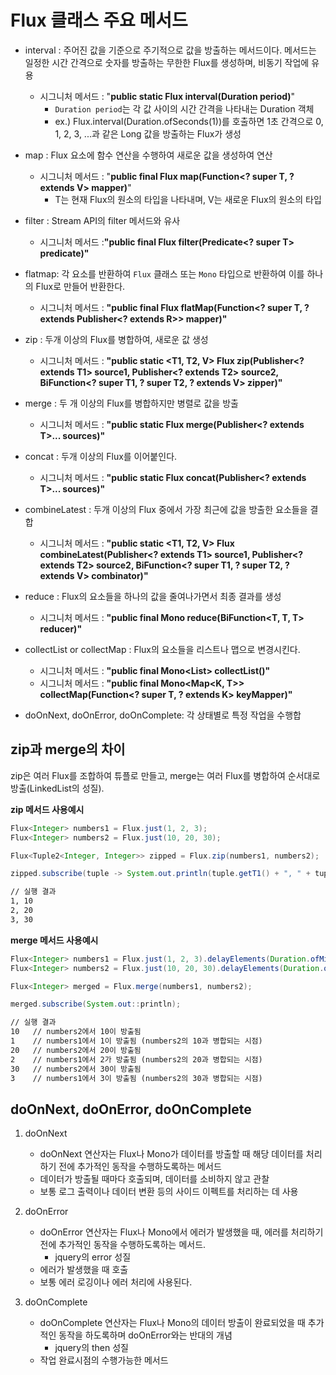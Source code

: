 # Flux 클래스 주요 메서드

- interval : 주어진 값을 기준으로 주기적으로 값을 방출하는 메서드이다.  메서드는 일정한 시간 간격으로 숫자를 방출하는 무한한 Flux를 생성하며, 비동기 작업에 유용
  - 시그니처 메서드 : "**public static Flux<Long> interval(Duration period)**"
    - `Duration period`는 각 값 사이의 시간 간격을 나타내는 Duration 객체
    - ex.) Flux.interval(Duration.ofSeconds(1))를 호출하면 1초 간격으로 0, 1, 2, 3, ...과 같은 Long 값을 방출하는 Flux가 생성

- map : Flux 요소에 함수 연산을 수행하여 새로운 값을 생성하여 연산
  - 시그니처 메서드 : "**public final <V> Flux<V> map(Function<? super T, ? extends V> mapper)**"
    -  T는 현재 Flux의 원소의 타입을 나타내며, V는 새로운 Flux의 원소의 타입

- filter : Stream API의 filter 메서드와 유사
  - 시그니처 메서드 :**"public final Flux<T> filter(Predicate<? super T> predicate)"**

- flatmap: 각 요소를 반환하여 `Flux` 클래스 또는 `Mono` 타입으로 반환하여 이를 하나의 Flux로 만들어 반환한다.
  - 시그니처 메서드 : **"public final <R> Flux<R> flatMap(Function<? super T, ? extends Publisher<? extends R>> mapper)"**

- zip : 두개 이상의 Flux를 병합하여, 새로운 값 생성
  - 시그니처 메서드 : **"public static <T1, T2, V> Flux<V> zip(Publisher<? extends T1> source1, Publisher<? extends T2> source2,
    BiFunction<? super T1, ? super T2, ? extends V> zipper)"**

- merge : 두 개 이상의 Flux를 병합하지만 병렬로 값을 방출
  - 시그니처 메서드 : **"public static <T> Flux<T> merge(Publisher<? extends T>... sources)"**

- concat : 두개 이상의 Flux를 이어붙인다.
  - 시그니처 메서드 : **"public static <T> Flux<T> concat(Publisher<? extends T>... sources)"**

- combineLatest : 두개 이상의 Flux 중에서 가장 최근에 값을 방출한 요소들을 결합
  - 시그니처 메서드 : **"public static <T1, T2, V> Flux<V> combineLatest(Publisher<? extends T1> source1, Publisher<? extends T2> source2,
    BiFunction<? super T1, ? super T2, ? extends V> combinator)"**

- reduce : Flux의 요소들을 하나의 값을 줄여나가면서 최종 결과를 생성
  - 시그니처 메서드 : **"public final Mono<T> reduce(BiFunction<T, T, T> reducer)"**

- collectList or collectMap : Flux의 요소들을 리스트나 맵으로 변경시킨다.
  - 시그니처 메서드 : **"public final Mono<List<T>> collectList()"**
  - 시그니처 메서드 : **"public final <K> Mono<Map<K, T>> collectMap(Function<? super T, ? extends K> keyMapper)"**

- doOnNext, doOnError, doOnComplete: 각 상태별로 특정 작업을 수행합


## zip과 merge의 차이
zip은 여러 Flux를 조합하여 튜플로 만들고, merge는 여러 Flux를 병합하여 순서대로 방출(LinkedList의 성질).

**zip 메서드 사용예시**
```java
Flux<Integer> numbers1 = Flux.just(1, 2, 3);
Flux<Integer> numbers2 = Flux.just(10, 20, 30);

Flux<Tuple2<Integer, Integer>> zipped = Flux.zip(numbers1, numbers2);

zipped.subscribe(tuple -> System.out.println(tuple.getT1() + ", " + tuple.getT2()));
```

```markdown
// 실행 결과
1, 10
2, 20
3, 30
```

**merge 메서드 사용예시**
```java
Flux<Integer> numbers1 = Flux.just(1, 2, 3).delayElements(Duration.ofMillis(100));
Flux<Integer> numbers2 = Flux.just(10, 20, 30).delayElements(Duration.ofMillis(50));

Flux<Integer> merged = Flux.merge(numbers1, numbers2);

merged.subscribe(System.out::println);
```

```markdown
// 실행 결과
10   // numbers2에서 10이 방출됨
1    // numbers1에서 1이 방출됨 (numbers2의 10과 병합되는 시점)
20   // numbers2에서 20이 방출됨
2    // numbers1에서 2가 방출됨 (numbers2의 20과 병합되는 시점)
30   // numbers2에서 30이 방출됨
3    // numbers1에서 3이 방출됨 (numbers2의 30과 병합되는 시점)
```

## doOnNext, doOnError, doOnComplete

1. doOnNext
   - doOnNext 연산자는 Flux나 Mono가 데이터를 방출할 때 해당 데이터를 처리하기 전에 추가적인 동작을 수행하도록하는 메서드
   - 데이터가 방출될 때마다 호출되며, 데이터를 소비하지 않고 관찰
   - 보통 로그 출력이나 데이터 변환 등의 사이드 이펙트를 처리하는 데 사용

2. doOnError
   - doOnError 연산자는 Flux나 Mono에서 에러가 발생했을 때, 에러를 처리하기 전에 추가적인 동작을 수행하도록하는 메서드.
     - jquery의 error 성질
   - 에러가 발생했을 때 호출
   - 보통 에러 로깅이나 에러 처리에 사용된다.

3. doOnComplete
   - doOnComplete 연산자는 Flux나 Mono의 데이터 방출이 완료되었을 때 추가적인 동작을 하도록하며 doOnError와는 반대의 개념
     - jquery의 then 성질
   - 작업 완료시점의 수행가능한 메서드